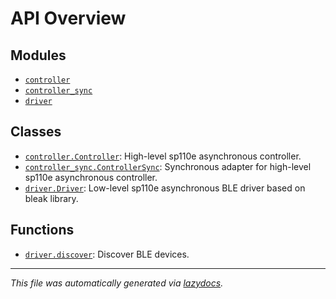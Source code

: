 <!-- markdownlint-disable -->

# API Overview

## Modules

- [`controller`](./controller.md#module-controller)
- [`controller_sync`](./controller_sync.md#module-controller_sync)
- [`driver`](./driver.md#module-driver)

## Classes

- [`controller.Controller`](./controller.md#class-controller): High-level sp110e asynchronous controller.
- [`controller_sync.ControllerSync`](./controller_sync.md#class-controllersync): Synchronous adapter for high-level sp110e asynchronous controller.
- [`driver.Driver`](./driver.md#class-driver): Low-level sp110e asynchronous BLE driver based on bleak library.

## Functions

- [`driver.discover`](./driver.md#function-discover): Discover BLE devices.


---

_This file was automatically generated via [lazydocs](https://github.com/ml-tooling/lazydocs)._
